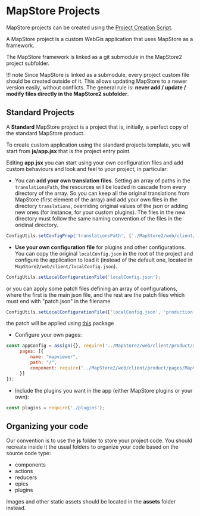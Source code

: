 # MapStore Projects

MapStore projects can be created using the [Project Creation Script](../project-creation-script).

A MapStore project is a custom WebGis application that uses MapStore as a framework.

The MapStore framework is linked as a git submodule in the MapStore2 project subfolder.

!!! note
    Since MapStore is linked as a submodule, every project custom file should be created outside of it. This allows updating MapStore to a newer version easily, without conflicts. The general rule is: **never add / update / modify files directly in the MapStore2 subfolder**.

## Standard Projects

A **Standard** MapStore project is a project that is, initially, a perfect copy of the standard MapStore
product.

To create custom application using the standard projects template, you will start from **js/app.jsx**
that is the project entry point.

Editing **app.jsx** you can start using your own configuration files and add custom behaviours and look and
feel to your project, in particular:

* You can **add your own translation files**. Setting an array of paths in the `translationsPath`, the resources will be loaded in cascade from every directory of the array. So you can keep all the original translations from MapStore (first element of the array) and add your own files in the directory `translations`, overriding original values of the json or adding new ones (for instance, for your custom plugins). The files in the new directory must follow the same naming convention of the files in the oridinal directory.

```javascript
ConfigUtils.setConfigProp('translationsPath', ['./MapStore2/web/client/translations', './translations']);

```

* **Use your own configuration file** for plugins and other configurations. You can copy the original `localConfig.json` in the root of the project and configure the application to load it (instead of the default one, located in `MapStore2/web/client/localConfig.json`).

```javascript
ConfigUtils.setLocalConfigurationFile('localConfig.json');
```

or you can apply some patch files defining an array of configurations, where the first is the main json file, and the rest are the patch files which must end with "patch.json" in the filename

```javascript
ConfigUtils.setLocalConfigurationFile(['localConfig.json', 'production.patch.json']);
```

the patch will be applied using [this](https://github.com/geosolutions-it/Patcher) package

* Configure your own pages:

```javascript
const appConfig = assign({}, require('../MapStore2/web/client/product/appConfig'), {
     pages: [{
         name: "mapviewer",
         path: "/",
         component: require('../MapStore2/web/client/product/pages/MapViewer')
     }]
});

```

* Include the plugins you want in the app (either MapStore plugins or your own):

```javascript
const plugins = require('./plugins');

```

## Organizing your code

Our convention is to use the **js** folder to store your project code.
You should recreate inside it the usual folders to organize your code based on the source code type:

* components
* actions
* reducers
* epics
* plugins

Images and other static assets should be located in the **assets** folder instead.
